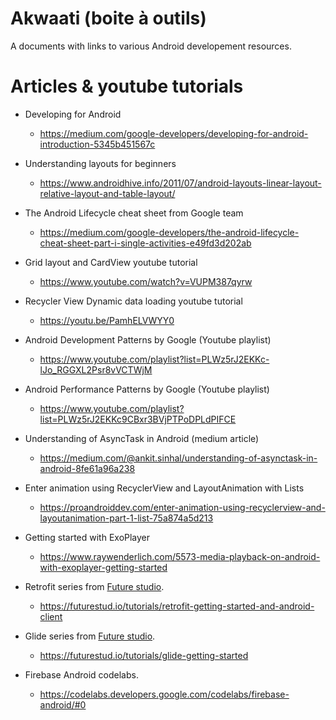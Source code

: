 # Akwaati (boite à outils)
  A documents with links to various Android developement resources.

# Articles & youtube tutorials

* Developing for Android
  - https://medium.com/google-developers/developing-for-android-introduction-5345b451567c

* Understanding layouts for beginners
  - https://www.androidhive.info/2011/07/android-layouts-linear-layout-relative-layout-and-table-layout/

* The Android Lifecycle cheat sheet from Google team

  - https://medium.com/google-developers/the-android-lifecycle-cheat-sheet-part-i-single-activities-e49fd3d202ab

* Grid layout and CardView youtube tutorial

  - https://www.youtube.com/watch?v=VUPM387qyrw

* Recycler View Dynamic data loading youtube tutorial

  - https://youtu.be/PamhELVWYY0

* Android Development Patterns by Google (Youtube playlist)

  - https://www.youtube.com/playlist?list=PLWz5rJ2EKKc-lJo_RGGXL2Psr8vVCTWjM

* Android Performance Patterns by Google (Youtube playlist)

  - https://www.youtube.com/playlist?list=PLWz5rJ2EKKc9CBxr3BVjPTPoDPLdPIFCE

* Understanding of AsyncTask in Android (medium article)

  - https://medium.com/@ankit.sinhal/understanding-of-asynctask-in-android-8fe61a96a238

* Enter animation using RecyclerView and LayoutAnimation with Lists

  - https://proandroiddev.com/enter-animation-using-recyclerview-and-layoutanimation-part-1-list-75a874a5d213
  
* Getting started with ExoPlayer
  - https://www.raywenderlich.com/5573-media-playback-on-android-with-exoplayer-getting-started
  
* Retrofit series from [Future studio](https://futurestud.io/).
    - https://futurestud.io/tutorials/retrofit-getting-started-and-android-client
    
* Glide series from [Future studio](https://futurestud.io/).
    - https://futurestud.io/tutorials/glide-getting-started
    
* Firebase Android codelabs.
    - https://codelabs.developers.google.com/codelabs/firebase-android/#0
